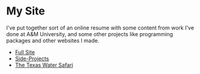 # My Site

I've put together sort of an online resume with some content from work I've done at A&M University, and some other projects like programming packages and other websites I made.

- [Full Site](https://xdwightsbeetsx.github.io/)
- [Side-Projects](https://xdwightsbeetsx.github.io/content/dev.html)
- [The Texas Water Safari](https://xdwightsbeetsx.github.io/content/tws.html)
